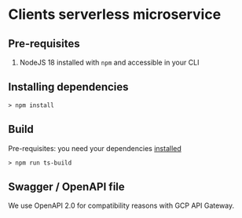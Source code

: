 # Clients serverless microservice

## Pre-requisites

1. NodeJS 18 installed with `npm` and accessible in your CLI

## Installing dependencies

```
> npm install
```

## Build

Pre-requisites: you need your dependencies [installed](#installing-dependencies)

```
> npm run ts-build
```

## Swagger / OpenAPI file

We use OpenAPI 2.0 for compatibility reasons with GCP API Gateway.
